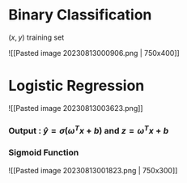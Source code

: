 # Binary Classification

$(x,y)$ training set

![[Pasted image 20230813000906.png | 750x400]]



# Logistic Regression


![[Pasted image 20230813003623.png]]

### Output : $\hat{y} = \sigma(\omega^T x + b)$ and $z = \omega^T x + b$

### Sigmoid Function

![[Pasted image 20230813001823.png | 750x300]]



